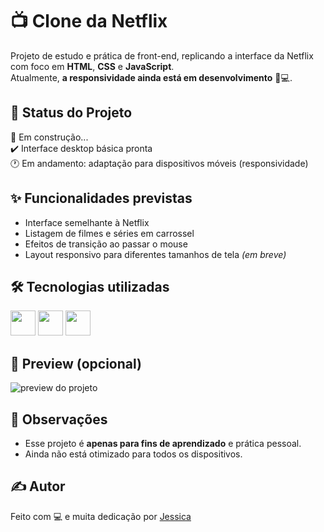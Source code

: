 # 📺 Clone da Netflix

Projeto de estudo e prática de front-end, replicando a interface da Netflix com foco em **HTML**, **CSS** e **JavaScript**.  
Atualmente, **a responsividade ainda está em desenvolvimento** 📱💻.

## 🚧 Status do Projeto

🔨 Em construção...  
✔️ Interface desktop básica pronta  
🕐 Em andamento: adaptação para dispositivos móveis (responsividade)

## ✨ Funcionalidades previstas

- Interface semelhante à Netflix  
- Listagem de filmes e séries em carrossel  
- Efeitos de transição ao passar o mouse  
- Layout responsivo para diferentes tamanhos de tela *(em breve)*

## 🛠️ Tecnologias utilizadas

<div>
  <img src="https://cdn.jsdelivr.net/gh/devicons/devicon@latest/icons/html5/html5-original-wordmark.svg" width="40" height="40" />
  <img src="https://cdn.jsdelivr.net/gh/devicons/devicon@latest/icons/css3/css3-original-wordmark.svg" width="40" height="40" />
  <img src="https://cdn.jsdelivr.net/gh/devicons/devicon@latest/icons/javascript/javascript-original.svg" width="40" height="40" />
</div>

## 📸 Preview (opcional)

![preview do projeto](img/gitapresentacao.gif)

## 📌 Observações

- Esse projeto é **apenas para fins de aprendizado** e prática pessoal.  
- Ainda não está otimizado para todos os dispositivos.

## ✍️ Autor

Feito com 💻 e muita dedicação por [Jessica](https://github.com/Jessapsantos)
